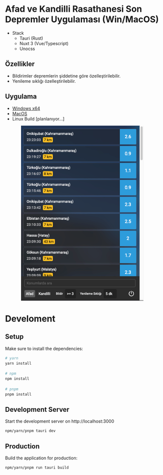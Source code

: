 # Afad ve Kandilli Rasathanesi Son Depremler Uygulaması (Win/MacOS)

- Stack
    - Tauri (Rust)
    - Nuxt 3 (Vue/Typescript)
    - Unocss

## Özellikler

- Bildirimler depremlerin şiddetine göre özelleştirilebilir.
- Yenileme sıklığı özelleştirilebilir.

## Uygulama
- [Windows x64](https://github.com/assoft/tauri-nuxt3-earthquakes/releases/download/v0.0.8/Earthquakes.Tracker_0.0.1_x64_en-US.msi)
- [MacOS](https://github.com/assoft/tauri-nuxt3-earthquakes/releases/download/v0.0.8/Earthquakes.Tracker_0.0.1_x64.dmg)
- Linux Build [planlanıyor...]
<div align="center">
    <img src="./screenshot.png" width="400px"</img> 
</div>

# Develoment

## Setup

Make sure to install the dependencies:

```bash
# yarn
yarn install

# npm
npm install

# pnpm
pnpm install
```

## Development Server

Start the development server on http://localhost:3000

```bash
npm/yarn/pnpm tauri dev
```

## Production

Build the application for production:

```bash
npm/yarn/pnpm run tauri build
```

